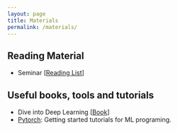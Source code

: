 ```yaml
---
layout: page
title: Materials
permalink: /materials/
---
```


## Reading Material

* Seminar [[Reading List](https://docs.google.com/document/d/1iUs1URws1MndxgFXqkZYSkFngcqn2BnD4EmoZvbyQs4/edit?usp=sharing)]

## Useful books, tools and tutorials

* Dive into Deep Learning [[Book](https://arxiv.org/abs/2106.11342)]
* [Pytorch](https://pytorch.org/tutorials/): Getting started tutorials for ML programing.
